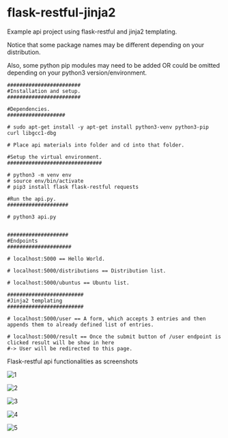# flask-restful-jinja2


Example api project using flask-restful and jinja2 templating. 

Notice that some package names may be different depending on your distribution. 

Also, some python pip modules may need to be added OR could be omitted depending on your python3 version/environment.


```
########################
#Installation and setup.
########################

#Dependencies.
###################

# sudo apt-get install -y apt-get install python3-venv python3-pip curl libgcc1-dbg

# Place api materials into folder and cd into that folder.

#Setup the virtual environment.
###############################
 
# python3 -m venv env 
# source env/bin/activate
# pip3 install flask flask-restful requests

#Run the api.py.
####################

# python3 api.py


####################
#Endpoints
#####################

# localhost:5000 == Hello World.

# localhost:5000/distributions == Distribution list.

# localhost:5000/ubuntus == Ubuntu list.

#########################
#Jinja2 templating
#########################

# localhost:5000/user == A form, which accepts 3 entries and then appends them to already defined list of entries.

# localhost:5000/result == Once the submit button of /user endpoint is clicked result will be show in here 
#-> User will be redirected to this page.

```


Flask-restful api functionalities as screenshots


![1](https://user-images.githubusercontent.com/29865797/111880021-ad9e9500-89b1-11eb-8797-2f1a359f9fda.png)

![2](https://user-images.githubusercontent.com/29865797/111880023-b000ef00-89b1-11eb-83cb-c62f5ca9e17f.png)


![3](https://user-images.githubusercontent.com/29865797/111880025-b1cab280-89b1-11eb-9d71-4a6336a5b964.png)


![4](https://user-images.githubusercontent.com/29865797/111880028-b42d0c80-89b1-11eb-93fb-45757cb36384.png)


![5](https://user-images.githubusercontent.com/29865797/111880033-b68f6680-89b1-11eb-9bda-676744a91b5f.png)

